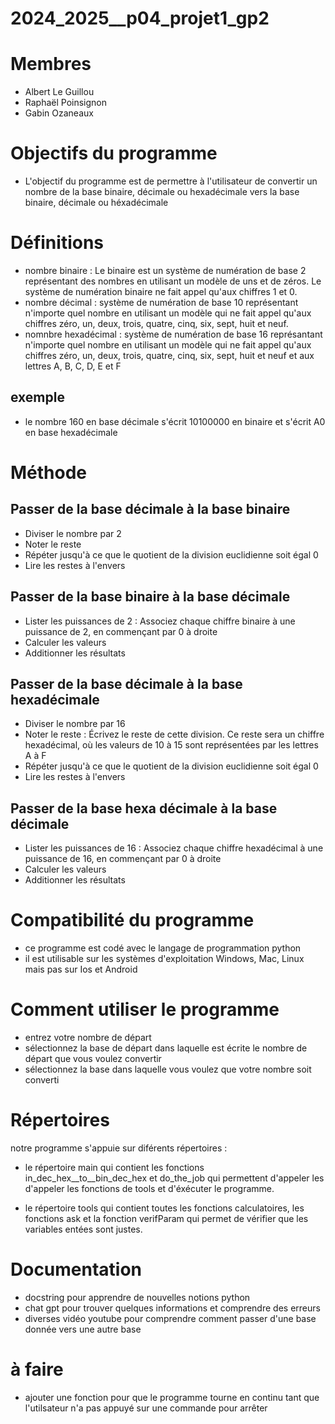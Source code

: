 # 2024_2025__p04_projet1_gp2


# Membres

* Albert Le Guillou
* Raphaël Poinsignon
* Gabin Ozaneaux


# Objectifs du programme

* L'objectif du programme est de permettre à l'utilisateur de convertir un nombre de la base binaire, décimale ou hexadécimale vers la base binaire, décimale ou héxadécimale 


# Définitions 

* nombre binaire : Le binaire est un système de numération de base 2 représentant des nombres en utilisant un modèle de uns et de zéros. Le système de numération binaire ne fait appel qu'aux chiffres 1 et 0.
* nombre décimal : système de numération de base 10 représentant n'importe quel nombre en utilisant un modèle qui ne fait appel qu'aux chiffres zéro, un, deux, trois, quatre, cinq, six, sept, huit et neuf.
* nomnbre hexadécimal : système de numération de base 16 représantant n'importe quel nombre en utilisant un modèle qui ne fait appel qu'aux chiffres zéro, un, deux, trois, quatre, cinq, six, sept, huit et neuf et aux lettres A, B, C, D, E et F
## exemple
* le nombre 160 en base décimale s'écrit 10100000 en binaire et s'écrit A0 en base hexadécimale

# Méthode
## Passer de la base décimale à la base binaire
* Diviser le nombre par 2
* Noter le reste 
* Répéter jusqu'à ce que le quotient de la division euclidienne soit égal  0
* Lire les restes à l'envers
## Passer de la base binaire à la base décimale
* Lister les puissances de 2 : Associez chaque chiffre binaire à une puissance de 2, en commençant par 0 à droite
* Calculer les valeurs
* Additionner les résultats
## Passer de la base décimale à la base hexadécimale
* Diviser le nombre par 16
* Noter le reste : Écrivez le reste de cette division. Ce reste sera un chiffre hexadécimal, où les valeurs de 10 à 15 sont représentées par les lettres A à F
* Répéter jusqu'à ce que le quotient de la division euclidienne soit égal  0
* Lire les restes à l'envers
## Passer de la base hexa décimale à la base décimale
* Lister les puissances de 16 : Associez chaque chiffre hexadécimal à une puissance de 16, en commençant par 0 à droite
* Calculer les valeurs
* Additionner les résultats

# Compatibilité du programme

* ce programme est codé avec le langage de programmation python
* il est utilisable sur  les systèmes d'exploitation Windows, Mac, Linux mais pas sur Ios et Android


# Comment utiliser le programme 

* entrez votre nombre de départ
* sélectionnez la base de départ dans laquelle est écrite le nombre de départ que vous voulez convertir
* sélectionnez la base dans laquelle vous voulez que votre nombre soit converti


# Répertoires 

notre programme s'appuie sur diférents répertoires :
* le répertoire main qui contient les fonctions in_dec_hex__to__bin_dec_hex et do_the_job qui permettent d'appeler les d'appeler les fonctions de tools et d'éxécuter le programme.

* le répertoire tools qui contient toutes les fonctions calculatoires, les fonctions ask et la fonction verifParam qui permet de vérifier que les variables entées sont justes.

# Documentation

* docstring pour apprendre de nouvelles notions python
* chat gpt pour trouver quelques informations et comprendre des erreurs
* diverses vidéo youtube pour comprendre comment passer d'une base donnée vers une autre base

# à faire

* ajouter une fonction pour que le programme tourne en continu tant que l'utilsateur n'a pas appuyé sur une commande pour arrêter


